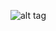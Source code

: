 
![alt tag](https://raw.githubusercontent.com/satishtamada/FileManager/screenshots/app/src/main/ScreenShots/a.jpg)
